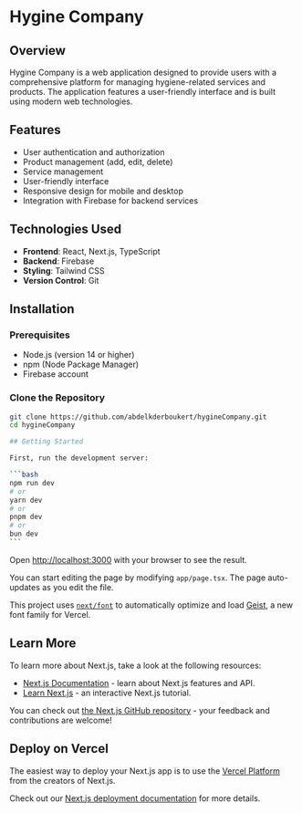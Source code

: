 # Hygine Company

## Overview

Hygine Company is a web application designed to provide users with a comprehensive platform for managing hygiene-related services and products. The application features a user-friendly interface and is built using modern web technologies.

## Features

- User authentication and authorization
- Product management (add, edit, delete)
- Service management
- User-friendly interface
- Responsive design for mobile and desktop
- Integration with Firebase for backend services

## Technologies Used

- **Frontend**: React, Next.js, TypeScript
- **Backend**: Firebase
- **Styling**: Tailwind CSS
- **Version Control**: Git

## Installation

### Prerequisites

- Node.js (version 14 or higher)
- npm (Node Package Manager)
- Firebase account

### Clone the Repository

````bash
git clone https://github.com/abdelkderboukert/hygineCompany.git
cd hygineCompany

## Getting Started

First, run the development server:

```bash
npm run dev
# or
yarn dev
# or
pnpm dev
# or
bun dev
```
````

Open [http://localhost:3000](http://localhost:3000) with your browser to see the result.

You can start editing the page by modifying `app/page.tsx`. The page auto-updates as you edit the file.

This project uses [`next/font`](https://nextjs.org/docs/app/building-your-application/optimizing/fonts) to automatically optimize and load [Geist](https://vercel.com/font), a new font family for Vercel.

## Learn More

To learn more about Next.js, take a look at the following resources:

- [Next.js Documentation](https://nextjs.org/docs) - learn about Next.js features and API.
- [Learn Next.js](https://nextjs.org/learn) - an interactive Next.js tutorial.

You can check out [the Next.js GitHub repository](https://github.com/vercel/next.js) - your feedback and contributions are welcome!

## Deploy on Vercel

The easiest way to deploy your Next.js app is to use the [Vercel Platform](https://vercel.com/new?utm_medium=default-template&filter=next.js&utm_source=create-next-app&utm_campaign=create-next-app-readme) from the creators of Next.js.

Check out our [Next.js deployment documentation](https://nextjs.org/docs/app/building-your-application/deploying) for more details.
